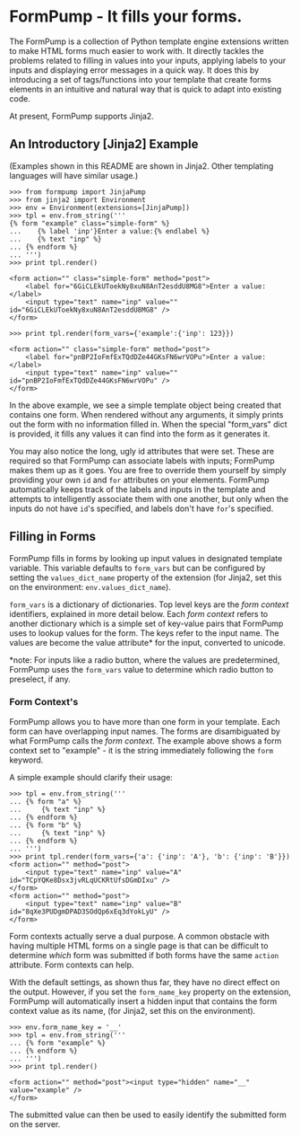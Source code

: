 FormPump - It fills your forms.
===============================

The FormPump is a collection of Python template engine extensions written to 
make HTML forms much easier to work with. It directly tackles the problems 
related to filling in values into your inputs, applying labels to your inputs
and displaying error messages in a quick way. It does this by introducing a set
of tags/functions into your template that create forms elements in an intuitive
and natural way that is quick to adapt into existing code.

At present, FormPump supports Jinja2.

An Introductory [Jinja2] Example
--------------------------------
(Examples shown in this README are shown in Jinja2. Other templating languages will have similar usage.)

    >>> from formpump import JinjaPump
    >>> from jinja2 import Environment
    >>> env = Environment(extensions=[JinjaPump])
    >>> tpl = env.from_string('''
    {% form "example" class="simple-form" %}
    ...    {% label 'inp'}Enter a value:{% endlabel %}
    ...    {% text "inp" %}
    ... {% endform %}
    ... ''')
    >>> print tpl.render()
    
    <form action="" class="simple-form" method="post">
        <label for="6GiCLEkUToekNy8xuN8AnT2esddU8MG8">Enter a value:</label>
        <input type="text" name="inp" value="" id="6GiCLEkUToekNy8xuN8AnT2esddU8MG8" />
    </form>
    
    >>> print tpl.render(form_vars={'example':{'inp': 123}})
    
    <form action="" class="simple-form" method="post">
        <label for="pnBP2IoFmfExTQdDZe44GKsFN6wrVOPu">Enter a value:</label>
        <input type="text" name="inp" value="" id="pnBP2IoFmfExTQdDZe44GKsFN6wrVOPu" />
    </form>


In the above example, we see a simple template object being created that contains one form. When rendered without any arguments, it simply prints out the form with no information filled in. When the special "form_vars" dict is provided, it fills any values it can find into the form as it generates it.

You may also notice the long, ugly id attributes that were set. These are required so that FormPump can associate labels with inputs; FormPump makes them up as it goes. You are free to override them yourself by simply providing your own `id` and `for` attributes on your elements. FormPump automatically keeps track of the labels and inputs in the template and attempts to intelligently associate them with one another, but only when the inputs do not have `id`'s specified, and labels don't have `for`'s specified.

Filling in Forms
----------------
FormPump fills in forms by looking up input values in designated template variable. This variable defaults to `form_vars` but can be configured by setting the `values_dict_name` property of the extension (for Jinja2, set this on the environment: `env.values_dict_name`). 

`form_vars` is a dictionary of dictionaries. Top level keys are the _form context_ identifiers, explained in more detail below. Each _form context_ refers to another dictionary which is a simple set of key-value pairs that FormPump uses to lookup values for the form. The keys refer to the input name. The values are become the value attribute* for the input, converted to unicode.

*note: For inputs like a radio button, where the values are predetermined, FormPump uses the `form_vars` value to determine which radio button to preselect, if any.

### Form Context's
FormPump allows you to have more than one form in your template. Each form can have overlapping input names. The forms are disambiguated by what FormPump calls the _form context_. The example above shows a form context set to "example" - it is the string immediately following the `form` keyword.

A simple example should clarify their usage:

    >>> tpl = env.from_string('''
    ... {% form "a" %}
    ...     {% text "inp" %}
    ... {% endform %}
    ... {% form "b" %}
    ...     {% text "inp" %}
    ... {% endform %}
    ... ''')
    >>> print tpl.render(form_vars={'a': {'inp': 'A'}, 'b': {'inp': 'B'}})
    <form action="" method="post">
        <input type="text" name="inp" value="A" id="TCpYQKe8Dsx3jvRLqUCKRtUfsDGmDIxu" />
    </form>
    <form action="" method="post">
        <input type="text" name="inp" value="B" id="8qXe3PUDgmDPAD3SOdQp6xEq3dYokLyU" />
    </form>

Form contexts actually serve a dual purpose. A common obstacle with having multiple HTML forms on a single page is that can be difficult to determine _which_ form was submitted if both forms have the same `action` attribute. Form contexts can help.

With the default settings, as shown thus far, they have no direct effect on the output. However, if you set the `form_name_key` property on the extension, FormPump will automatically insert a hidden input that contains the form context value as its name, (for Jinja2, set this on the environment).

    >>> env.form_name_key = '__'
    >>> tpl = env.from_string('''
    ... {% form "example" %}
    ... {% endform %}
    ... ''')
    >>> print tpl.render()
    
    <form action="" method="post"><input type="hidden" name="__" value="example" />
    </form>

The submitted value can then be used to easily identify the submitted form on the server.